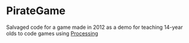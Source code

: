 # PirateGame
Salvaged code for a game made in 2012 as a demo for teaching 14-year olds to code games using [Processing](https://processing.org/)
